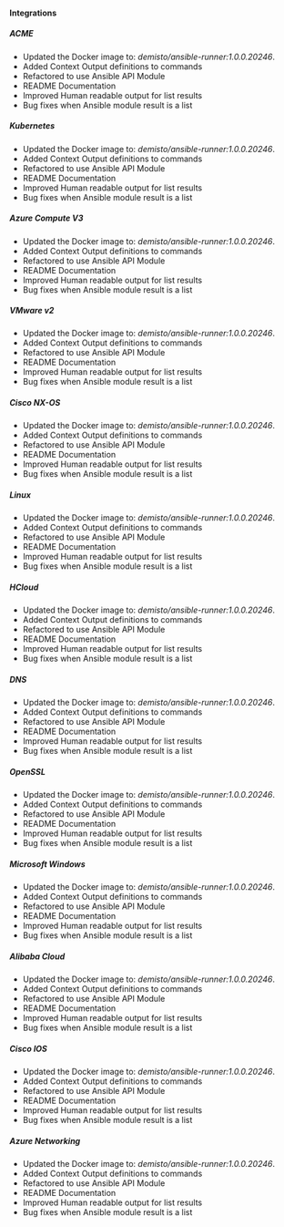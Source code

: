 
#### Integrations
##### ACME
- Updated the Docker image to: *demisto/ansible-runner:1.0.0.20246*.
- Added Context Output definitions to commands
- Refactored to use Ansible API Module
- README Documentation
- Improved Human readable output for list results
- Bug fixes when Ansible module result is a list
##### Kubernetes
- Updated the Docker image to: *demisto/ansible-runner:1.0.0.20246*.
- Added Context Output definitions to commands
- Refactored to use Ansible API Module
- README Documentation
- Improved Human readable output for list results
- Bug fixes when Ansible module result is a list
##### Azure Compute V3
- Updated the Docker image to: *demisto/ansible-runner:1.0.0.20246*.
- Added Context Output definitions to commands
- Refactored to use Ansible API Module
- README Documentation
- Improved Human readable output for list results
- Bug fixes when Ansible module result is a list
##### VMware v2
- Updated the Docker image to: *demisto/ansible-runner:1.0.0.20246*.
- Added Context Output definitions to commands
- Refactored to use Ansible API Module
- README Documentation
- Improved Human readable output for list results
- Bug fixes when Ansible module result is a list
##### Cisco NX-OS
- Updated the Docker image to: *demisto/ansible-runner:1.0.0.20246*.
- Added Context Output definitions to commands
- Refactored to use Ansible API Module
- README Documentation
- Improved Human readable output for list results
- Bug fixes when Ansible module result is a list
##### Linux
- Updated the Docker image to: *demisto/ansible-runner:1.0.0.20246*.
- Added Context Output definitions to commands
- Refactored to use Ansible API Module
- README Documentation
- Improved Human readable output for list results
- Bug fixes when Ansible module result is a list
##### HCloud
- Updated the Docker image to: *demisto/ansible-runner:1.0.0.20246*.
- Added Context Output definitions to commands
- Refactored to use Ansible API Module
- README Documentation
- Improved Human readable output for list results
- Bug fixes when Ansible module result is a list
##### DNS
- Updated the Docker image to: *demisto/ansible-runner:1.0.0.20246*.
- Added Context Output definitions to commands
- Refactored to use Ansible API Module
- README Documentation
- Improved Human readable output for list results
- Bug fixes when Ansible module result is a list
##### OpenSSL
- Updated the Docker image to: *demisto/ansible-runner:1.0.0.20246*.
- Added Context Output definitions to commands
- Refactored to use Ansible API Module
- README Documentation
- Improved Human readable output for list results
- Bug fixes when Ansible module result is a list
##### Microsoft Windows
- Updated the Docker image to: *demisto/ansible-runner:1.0.0.20246*.
- Added Context Output definitions to commands
- Refactored to use Ansible API Module
- README Documentation
- Improved Human readable output for list results
- Bug fixes when Ansible module result is a list
##### Alibaba Cloud
- Updated the Docker image to: *demisto/ansible-runner:1.0.0.20246*.
- Added Context Output definitions to commands
- Refactored to use Ansible API Module
- README Documentation
- Improved Human readable output for list results
- Bug fixes when Ansible module result is a list
##### Cisco IOS
- Updated the Docker image to: *demisto/ansible-runner:1.0.0.20246*.
- Added Context Output definitions to commands
- Refactored to use Ansible API Module
- README Documentation
- Improved Human readable output for list results
- Bug fixes when Ansible module result is a list
##### Azure Networking
- Updated the Docker image to: *demisto/ansible-runner:1.0.0.20246*.
- Added Context Output definitions to commands
- Refactored to use Ansible API Module
- README Documentation
- Improved Human readable output for list results
- Bug fixes when Ansible module result is a list
